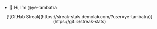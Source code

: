 - 👋 Hi, I’m @ye-tambatra

<div align="center">
  [![GitHub Streak](https://streak-stats.demolab.com/?user=ye-tambatra)](https://git.io/streak-stats)
</div>
